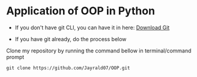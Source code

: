 # Application of OOP in Python

- If you don't have git CLI, you can have it in here:
[Download Git](https://git-scm.com/downloads)

- If you have git already, do the process below

Clone my repository by running the command bellow in terminal/command prompt
```
git clone https://github.com/Jayrald07/OOP.git
```
